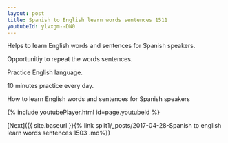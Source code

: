 ```yaml
---
layout: post
title: Spanish to English learn words sentences 1511 
youtubeId: ylvxgm--DN0
---
```

 
 
Helps to learn English words and sentences for Spanish speakers.

Opportunitiy to repeat the words sentences. 

Practice English language. 
 
10 minutes practice every day. 
 
How to learn English words and sentences for Spanish speakers 
 
{% include youtubePlayer.html id=page.youtubeId %}
 
 
[Next]({{ site.baseurl }}{% link  split1/_posts/2017-04-28-Spanish to english learn words sentences 1503 .md%})
 

